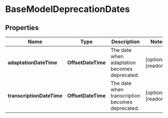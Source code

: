 

# BaseModelDeprecationDates


## Properties

| Name | Type | Description | Notes |
|------------ | ------------- | ------------- | -------------|
|**adaptationDateTime** | **OffsetDateTime** | The date when adaptation becomes deprecated. |  [optional] [readonly] |
|**transcriptionDateTime** | **OffsetDateTime** | The date when transcription becomes deprecated. |  [optional] [readonly] |




